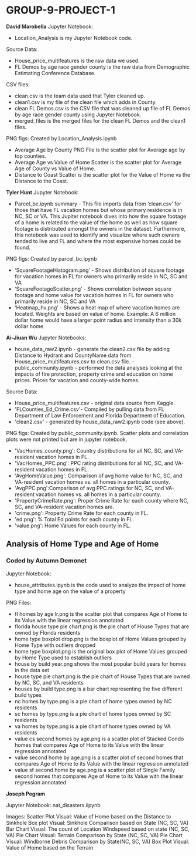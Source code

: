 # GROUP-9-PROJECT-1

**David Marobella**
Jupyter Notebook:
- Location_Analysis is my Jupyter Notebook code.

Source Data: 
- House_price_multifeatures is the raw data we used.
- FL Demos by age race gender county is the raw data from Demographic Estimating Conference
  Database.

CSV files:  
- clean.csv is the team data used that Tyler cleaned up.
- clean1.csv is my file of the clean file which adds in County.
- clean FL Demos.csv is the CSV file that was cleaned up file of FL Demos by age race gender county using Jupyter Notebook.
- merged_files is the merged files for the clean FL Demos and the clean1 files.

PNG figs: Created by Location_Analysis.ipynb
- Average Age by County PNG File is the scatter plot for Average age by top counties.
- Average Age vs Value of Home Scatter is the scatter plot for Average Age of County vs Value of Home.
- Distance to Coast Scatter is the scatter plot for the Value of Home vs the Distance to the Coast.

**Tyler Hunt**
Jupyter Notebook:
- Parcel_bc.ipynb summary - This file imports data from ‘clean.csv’ for those that have FL vacation homes but whose primary residence is in NC, SC or VA. This Jupiter notebook dives into how the square footage of a home is related to the value of the home as well as how square footage is distributed amongst the owners in the dataset. Furthermore, this notebook was used to identify and visualize where such owners tended to live and FL and where the most expensive homes could be found.

PNG figs: Created by parcel_bc.ipynb
- ‘SquareFootageHistogram.png’ - Shows distribution of square footage for vacation homes in FL for owners who primarily reside in NC, SC and VA
- ‘SquareFootageScatter.png’ - Shows correlation between square footage and home value for vacation homes in FL for owners who primarily reside in NC, SC and VA
- ‘Heatmap_hv.png’ - Shows a heat map of where vacation homes are located. Weights are based on value of home. Example: A 6 million dollar home would have a larger point radius and intensity than a 30k dollar home.


**Ai-Jiuan Wu**
Jupyter Notebooks:
- house_data_raw2.ipynb - generate the clean2.csv file by adding Distance to Hydrant and CountyName data from House_price_multifeatures.csv  to clean.csv file.
-public_community.ipynb - performed the data analyses looking at the impacts of fire protection, property crime and education on home prices.  Prices for vacation and county-wide homes.

Source Data:
 - House_price_multifeatures.csv  - original data source from Kaggle. 
 - 'FLCounties_Ed_Crime.csv'- Compiled by pulling data from FL Department of Law Enforcement and Florida Department of Education.
- 'clean2.csv' - generated by house_data_raw2.ipynb code (see above).

PNG figs: Created by public_community.ipynb.  Scatter plots and correlation plots were not printed but are in jupyter notebook.
- 'VacHomes_county.png': Country distributions for all NC, SC, and VA-resident vacation homes in FL.
- 'VacHomes_PPC.png': PPC rating distributions for all NC, SC, and VA-resident vacation homes in FL.
- 'AvgHomeValue.png': Comparison of avg home value for NC, SC, and VA-resident vacation homes vs. all homes in a particular county.
- 'AvgPPC.png':Comparison of avg PPC ratings  for NC, SC, and VA-resident vacation homes vs. all homes in a particular county.
- 'PropertyCrimeRate.png': Proper Crime Rate for each county where NC, SC, and VA-resident vacation homes are. 
- 'crime.png': Property Crime Rate for each county in FL.
- 'ed.png': % Total Ed points for each county in FL.
- 'value.png': Home Values for each county in FL.

## Analysis of Home Type and Age of Home
### Coded by Autumn Demonet
Jupyter Notebook:
- house_attributes.ipynb is the code used to analyze the impact of home type and home age on the value of a property

PNG Files:
- fl homes by age lr.png is the scatter plot that compares Age of Home to its Value with the linear regression annotated
- florida house type pie chart.png is the pie chart of House Types that are owned by Florida residents
- home type boxplot drop.png is the boxplot of Home Values grouped by Home Type with outliers dropped
- home type boxplot.png is the original box plot of Home Values grouped by Home Type used to establish outliers
- house by build year.png shows the most popular build years for homes in the data set
- house type pie chart.png is the pie chart of House Types that are owned by NC, SC, and VA residents
- houses by build type.png is a bar chart representing the five different build types
- nc homes by type.png is a pie chart of home types owned by NC residents
- sc homes by type.png is a pie chart of home types owned by SC residents
- va homes by type.png is a pie chart of home types owned by VA residents
- value cs second homes by age.png is a scatter plot of Stacked Condo homes that compares Age of Home to its Value with the linear regression annotated
- value second home by age.png is a scatter plot of second homes that compares Age of Home to its Value with the linear regression annotated
- value sf second home by age.png is a scatter plot of Single Family second homes that compares Age of Home to its Value with the linear regression annotated

**Joseph Pegram**

Jupyter Notebook:
nat_disasters.iipynb

Images:
Scatter Plot Visual: Value of Home based on the Distance to Sinkhole
Box plot Visual: Sinkhole Comparison based on State (NC, SC, VA)
Bar Chart Visual: The count of Location Windspeed based on state (NC, SC, VA)
Pie Chart Visual: Terrain Comparison by State (NC, SC, VA)
Pie Chart Visual: Windborne Debris Comparison by State(NC, SC, VA)
Box Plot Visual: Value of Home based on the Terrain
